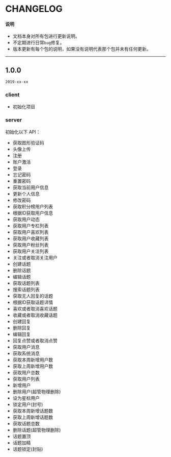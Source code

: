 # CHANGELOG

#### 说明

  * 文档本身对所有包进行更新说明。
  * 不定期进行日常`bug`修复。
  * 版本更新有每个包的说明，如果没有说明代表那个包并未有任何更新。

---

## 1.0.0

`2019-xx-xx`

### client

  - 初始化项目

### server

初始化以下 API：

  - 获取图形验证码
  - 头像上传
  - 注册
  - 账户激活
  - 登录
  - 忘记密码
  - 重置密码
  - 获取当前用户信息
  - 更新个人信息
  - 修改密码
  - 获取积分榜用户列表
  - 根据ID获取用户信息
  - 获取用户动态
  - 获取用户专栏列表
  - 获取用户喜欢列表
  - 获取用户收藏列表
  - 获取用户粉丝列表
  - 获取用户关注列表
  - 关注或者取消关注用户
  - 创建话题
  - 删除话题
  - 编辑话题
  - 获取话题列表
  - 搜索话题列表
  - 获取无人回复的话题
  - 根据ID获取话题详情
  - 喜欢或者取消喜欢话题
  - 收藏或者取消收藏话题
  - 创建回复
  - 删除回复
  - 编辑回复
  - 回复点赞或者取消点赞
  - 获取用户消息
  - 获取系统消息
  - 获取本周新增用户数
  - 获取上周新增用户数
  - 获取用户总数
  - 获取用户列表
  - 新增用户
  - 删除用户(超管物理删除)
  - 设为星标用户
  - 锁定用户(封号)
  - 获取本周新增话题数
  - 获取上周新增话题数
  - 获取话题总数
  - 删除话题(超管物理删除)
  - 话题置顶
  - 话题加精
  - 话题锁定(封贴)
